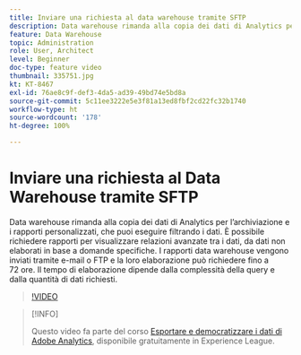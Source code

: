 ```yaml
---
title: Inviare una richiesta al data warehouse tramite SFTP
description: Data warehouse rimanda alla copia dei dati di Analytics per l’archiviazione e i rapporti personalizzati, che puoi eseguire filtrando i dati. È possibile richiedere rapporti per visualizzare relazioni avanzate tra i dati, da dati non elaborati in base a domande specifiche. I rapporti data warehouse vengono inviati tramite e-mail o FTP e la loro elaborazione può richiedere fino a 72 ore. Il tempo di elaborazione dipende dalla complessità della query e dalla quantità di dati richiesti.
feature: Data Warehouse
topic: Administration
role: User, Architect
level: Beginner
doc-type: feature video
thumbnail: 335751.jpg
kt: KT-8467
exl-id: 76ae8c9f-def3-4da5-ad39-49bd74e5bd8a
source-git-commit: 5c11ee3222e5e3f81a13ed8fbf2cd22fc32b1740
workflow-type: ht
source-wordcount: '178'
ht-degree: 100%

---
```


# Inviare una richiesta al Data Warehouse tramite SFTP

Data warehouse rimanda alla copia dei dati di Analytics per l’archiviazione e i rapporti personalizzati, che puoi eseguire filtrando i dati. È possibile richiedere rapporti per visualizzare relazioni avanzate tra i dati, da dati non elaborati in base a domande specifiche. I rapporti data warehouse vengono inviati tramite e-mail o FTP e la loro elaborazione può richiedere fino a 72 ore. Il tempo di elaborazione dipende dalla complessità della query e dalla quantità di dati richiesti.

>[!VIDEO](https://video.tv.adobe.com/v/335751/?quality=12&learn=on)

>[!INFO]
>
> Questo video fa parte del corso [Esportare e democratizzare i dati di Adobe Analytics](https://experienceleague.adobe.com/?recommended=Analytics-A-1-2022.1.administration&amp;lang=it ), disponibile gratuitamente in Experience League.